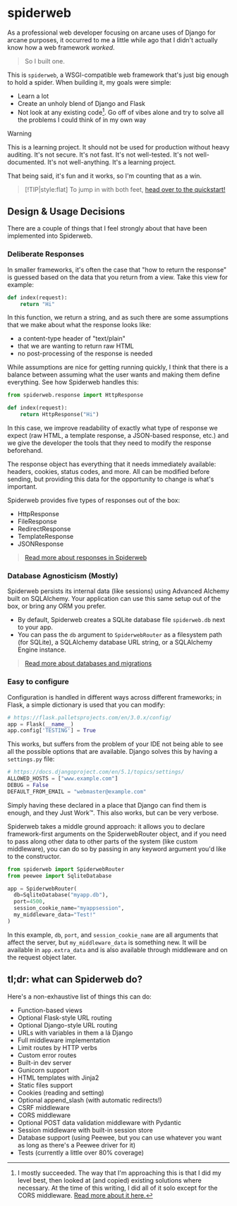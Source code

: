 # spiderweb

As a professional web developer focusing on arcane uses of Django for arcane purposes, it occurred to me a little while ago that I didn't actually know how a web framework _worked_.

> So I built one.

This is `spiderweb`, a WSGI-compatible web framework that's just big enough to hold a spider. When building it, my goals were simple:

- Learn a lot
- Create an unholy blend of Django and Flask
- Not look at any existing code[^1]. Go off of vibes alone and try to solve all the problems I could think of in my own way

> [!WARNING]
> This is a learning project. It should not be used for production without heavy auditing. It's not secure. It's not fast. It's not well-tested. It's not well-documented. It's not well-anything. It's a learning project.
> 
> That being said, it's fun and it works, so I'm counting that as a win.

> [!TIP|style:flat]
> To jump in with both feet, [head over to the quickstart!](quickstart.md)

## Design & Usage Decisions

There are a couple of things that I feel strongly about that have been implemented into Spiderweb.

### Deliberate Responses

In smaller frameworks, it's often the case that "how to return the response" is guessed based on the data that you return from a view. Take this view for example:

```python
def index(request):
    return "Hi"
```

In this function, we return a string, and as such there are some assumptions that we make about what the response looks like:

- a content-type header of "text/plain"
- that we are wanting to return raw HTML
- no post-processing of the response is needed

While assumptions are nice for getting running quickly, I think that there is a balance between assuming what the user wants and making them define everything. See how Spiderweb handles this:

```python
from spiderweb.response import HttpResponse

def index(request):
    return HttpResponse("Hi")
```

In this case, we improve readability of exactly what type of response we expect (raw HTML, a template response, a JSON-based response, etc.) and we give the developer the tools that they need to modify the response beforehand.

The response object has everything that it needs immediately available: headers, cookies, status codes, and more. All can be modified before sending, but providing this data for the opportunity to change is what's important.

Spiderweb provides five types of responses out of the box:

- HttpResponse
- FileResponse
- RedirectResponse
- TemplateResponse
- JSONResponse

> [Read more about responses in Spiderweb](responses.md)

### Database Agnosticism (Mostly)

Spiderweb persists its internal data (like sessions) using Advanced Alchemy built on SQLAlchemy. Your application can use this same setup out of the box, or bring any ORM you prefer.

- By default, Spiderweb creates a SQLite database file `spiderweb.db` next to your app.
- You can pass the `db` argument to `SpiderwebRouter` as a filesystem path (for SQLite), a SQLAlchemy database URL string, or a SQLAlchemy Engine instance.

> [Read more about databases and migrations](db.md)

### Easy to configure

Configuration is handled in different ways across different frameworks; in Flask, a simple dictionary is used that you can modify:

```python
# https://flask.palletsprojects.com/en/3.0.x/config/
app = Flask(__name__)
app.config['TESTING'] = True
```

This works, but suffers from the problem of your IDE not being able to see all the possible options that are available. Django solves this by having a `settings.py` file:

```python
# https://docs.djangoproject.com/en/5.1/topics/settings/
ALLOWED_HOSTS = ["www.example.com"]
DEBUG = False
DEFAULT_FROM_EMAIL = "webmaster@example.com"
```

Simply having these declared in a place that Django can find them is enough, and they Just Work:tm:. This also works, but can be very verbose.

Spiderweb takes a middle ground approach: it allows you to declare framework-first arguments on the SpiderwebRouter object, and if you need to pass along other data to other parts of the system (like custom middleware), you can do so by passing in any keyword argument you'd like to the constructor.

```python
from spiderweb import SpiderwebRouter
from peewee import SqliteDatabase

app = SpiderwebRouter(
  db=SqliteDatabase("myapp.db"),
  port=4500,
  session_cookie_name="myappsession",
  my_middleware_data="Test!"
)
```

In this example, `db`, `port`, and `session_cookie_name` are all arguments that affect the server, but `my_middleware_data` is something new. It will be available in `app.extra_data` and is also available through middleware and on the request object later.

## tl;dr: what can Spiderweb do?

Here's a non-exhaustive list of things this can do:

- Function-based views
- Optional Flask-style URL routing
- Optional Django-style URL routing
- URLs with variables in them a lá Django
- Full middleware implementation
- Limit routes by HTTP verbs
- Custom error routes
- Built-in dev server
- Gunicorn support
- HTML templates with Jinja2
- Static files support
- Cookies (reading and setting)
- Optional append_slash (with automatic redirects!)
- CSRF middleware
- CORS middleware
- Optional POST data validation middleware with Pydantic
- Session middleware with built-in session store
- Database support (using Peewee, but you can use whatever you want as long as there's a Peewee driver for it)
- Tests (currently a little over 80% coverage)

[^1]: I mostly succeeded. The way that I'm approaching this is that I did my level best, then looked at (and copied) existing solutions where necessary. At the time of this writing, I did all of it solo except for the CORS middleware. [Read more about it here.](middleware/cors.md)
